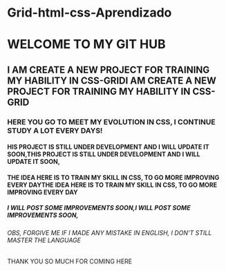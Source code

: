 # Grid-html-css-Aprendizado

# WELCOME TO MY GIT HUB

## I AM CREATE A NEW PROJECT FOR TRAINING MY HABILITY IN CSS-GRIDI AM CREATE A NEW PROJECT FOR TRAINING MY HABILITY IN CSS-GRID

 
 
###  HERE YOU GO TO MEET MY EVOLUTION IN CSS, I CONTINUE STUDY A LOT EVERY DAYS!
  
#### HIS PROJECT IS STILL UNDER DEVELOPMENT AND I WILL UPDATE IT SOON,THIS PROJECT IS STILL UNDER DEVELOPMENT AND I WILL UPDATE IT SOON,

#### THE IDEA HERE IS TO TRAIN MY SKILL IN CSS, TO GO MORE IMPROVING EVERY DAYTHE IDEA HERE IS TO TRAIN MY SKILL IN CSS, TO GO MORE IMPROVING EVERY DAY

##### I WILL POST SOME IMPROVEMENTS SOON,I WILL POST SOME IMPROVEMENTS SOON,

###### OBS, FORGIVE ME IF I MADE ANY MISTAKE IN ENGLISH, I DON'T STILL MASTER THE LANGUAGE


THANK YOU SO MUCH FOR COMING HERE
